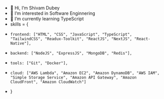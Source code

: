 - 👋 Hi, I’m Shivam Dubey
- 👀 I’m interested in Software Enginnering
- 🌱 I’m currently learning TypeScript
- skills = {
-     frontend: ["HTML", "CSS", "JavaScript", "TypeScript", "TailwindCSS", "Readux-Toolkit", "ReactJS", "NextJS", "React-Native"],
-     backend: ["NodeJS", "ExpressJS", "MongoDB", "Redis"],
-     tools: ["Git", "Docker"],
-     cloud: ["AWS Lambda", "Amazon EC2", "Amazon DynamoDB", "AWS IAM", "Simple Storage Service", "Amazon API Gateway", "Amazon CloudFront", "Amazon CloudWatch"]
- }


<!---
code-farms/code-farms is a ✨ special ✨ repository because its `README.md` (this file) appears on your GitHub profile.
You can click the Preview link to take a look at your changes.
- 💞️ I’m looking to collaborate on ...
- 📫 How to reach me ...
--->
